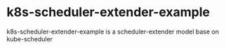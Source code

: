 # k8s-scheduler-extender-example
k8s-scheduler-extender-example is a scheduler-extender model base on kube-scheduler 
